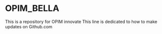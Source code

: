 # OPIM_BELLA
This is a repository for OPIM innovate
This line is dedicated to how to make updates on Github.com
